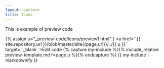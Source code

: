 ```yaml
---
layout: pattern
title: Icons
---
```

<div class="pl-pattern">
This is  example of preview code

{% assign u="_preview-code/icons/preview1.html" }
<a href=¨{{ site.repository.url }}/blob/master/site{{page.url}}/../{{ u }}¨ target=¨_blank¨>Edit code</a>
{% capture my-include %}{% include_relative preview-template.md f=page.u %}{% endcapture %}
{{ my-include | markdownify }}

</div>